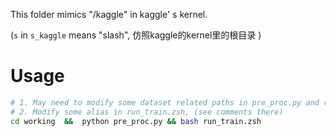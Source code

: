 This folder mimics "/kaggle"  in kaggle' s kernel.

(`s` in `s_kaggle` means "slash", 仿照kaggle的kernel里的根目录 ) 

# Usage

```bash
# 1. May need to modify some dataset related paths in pre_proc.py and run_train.zsh first 
# 2. Modify some alias in run_train.zsh, (see comments there)
cd working  &&  python pre_proc.py && bash run_train.zsh
```




